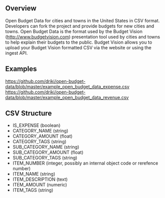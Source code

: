Overview
-------------------
Open Budget Data for cities and towns in the United States in CSV format. Developers can fork the project and provide budgets for new cities and towns. Open Budget Data is the format used by the Budget Vision (http://www.budgetvision.com) presentation tool used by cities and towns to help explain their budgets to the public. Budget Vision allows you to upload your Budget Vision formatted CSV via the website or using the ingest API.

Examples
-------------------
https://github.com/driki/open-budget-data/blob/master/example_open_budget_data_expense.csv
https://github.com/driki/open-budget-data/blob/master/example_open_budget_data_revenue.csv

CSV Structure
-------------------

* IS_EXPENSE (boolean)
* CATEGORY_NAME (string)
* CATEGORY_AMOUNT (float)
* CATEGORY_TAGS (string)
* SUB_CATEGORY_NAME (string)
* SUB_CATEGORY_AMOUNT (float)
* SUB_CATEGORY_TAGS (string)
* ITEM_NUMBER (integer, possibly an internal object code or rerefence number)
* ITEM_NAME (string)
* ITEM_DESCRIPTION (text)
* ITEM_AMOUNT (numeric)
* ITEM_TAGS (string)